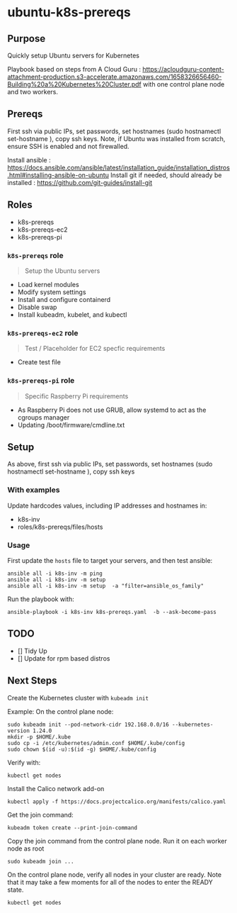 # ubuntu-k8s-prereqs

## Purpose

Quickly setup Ubuntu servers for Kubernetes 

Playbook based on steps from A Cloud Guru : https://acloudguru-content-attachment-production.s3-accelerate.amazonaws.com/1658326656460-Building%20a%20Kubernetes%20Cluster.pdf with one control plane node and two workers. 

## Prereqs

First ssh via public IPs, set passwords, set hostnames (sudo hostnamectl set-hostname <hostname>), copy ssh keys. 
Note, if Ubuntu was installed from scratch, ensure SSH is enabled and not firewalled. 

Install ansible : https://docs.ansible.com/ansible/latest/installation_guide/installation_distros.html#installing-ansible-on-ubuntu 
Install git if needed, should already be installed : https://github.com/git-guides/install-git

## Roles
- k8s-prereqs
- k8s-prereqs-ec2
- k8s-prereqs-pi

### `k8s-prereqs` role 

> Setup the Ubuntu servers

- Load kernel modules
- Modify system settings
- Install and configure containerd
- Disable swap 
- Install kubeadm, kubelet, and kubectl

### `k8s-prereqs-ec2` role

> Test / Placeholder for EC2 specfic requirements 

- Create test file 

### `k8s-prereqs-pi` role

> Specific Raspberry Pi requirements

- As Raspberry Pi does not use GRUB, allow systemd to act as the cgroups manager
- Updating /boot/firmware/cmdline.txt 

## Setup
As above, first ssh via public IPs, set passwords, set hostnames (sudo hostnamectl set-hostname <hostname>), copy ssh keys 

### With examples

Update hardcodes values, including IP addresses and hostnames in:
- k8s-inv
- roles/k8s-prereqs/files/hosts 

### Usage

First update the `hosts` file to target your servers, and then test ansible: 

```shell
ansible all -i k8s-inv -m ping
ansible all -i k8s-inv -m setup 
ansible all -i k8s-inv -m setup  -a "filter=ansible_os_family"
```

Run the playbook with: 

```shell
ansible-playbook -i k8s-inv k8s-prereqs.yaml  -b --ask-become-pass
```

## TODO

- [] Tidy Up
- [] Update for rpm based distros 


## Next Steps 

Create the Kubernetes cluster with ```kubeadm init```

Example: 
On the control plane node: 
```
sudo kubeadm init --pod-network-cidr 192.168.0.0/16 --kubernetes-version 1.24.0
mkdir -p $HOME/.kube
sudo cp -i /etc/kubernetes/admin.conf $HOME/.kube/config
sudo chown $(id -u):$(id -g) $HOME/.kube/config
```

Verify with: 
```
kubectl get nodes
```

Install the Calico network add-on
```
kubectl apply -f https://docs.projectcalico.org/manifests/calico.yaml
```

Get the join command:
```
kubeadm token create --print-join-command
```

Copy the join command from the control plane node. Run it on each worker node as root 
```
sudo kubeadm join ...
```

On the control plane node, verify all nodes in your cluster are ready. Note that it may take a few moments for all of the nodes to
enter the READY state.
```
kubectl get nodes
```

